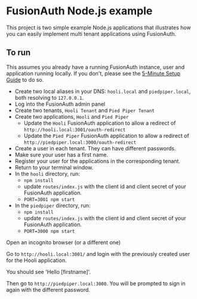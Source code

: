 # FusionAuth Node.js example

This project is two simple example Node.js applications that illustrates how you can easily implement multi tenant applications using FusionAuth.

## To run

This assumes you already have a running FusionAuth instance, user and application running locally. If you don't, please see the [5-Minute Setup Guide](https://fusionauth.io/docs/v1/tech/5-minute-setup-guide) to do so.

* Create two local aliases in your DNS: `hooli.local` and `piedpiper.local`, both resolving to `127.0.0.1`.
* Log into the FusionAuth admin panel
* Create two tenants, `Hooli Tenant` and `Pied Piper Tenant`
* Create two applications, `Hooli` and `Pied Piper`
  * Update the `Hooli` FusionAuth application to allow a redirect of `http://hooli.local:3001/oauth-redirect`
  * Update the `Pied Piper` FusionAuth application to allow a redirect of `http://piedpiper.local:3000/oauth-redirect`
* Create a user in each tenant. They can have different passwords.
* Make sure your user has a first name. 
* Register your user for the applications in the corresponding tenant. 
* Return to your terminal window.
* In the `hooli` directory, run:
  * `npm install`
  * update `routes/index.js` with the client id and client secret of your FusionAuth application.
  * `PORT=3001 npm start`
* In the `piedpiper` directory, run:
  * `npm install`
  * update `routes/index.js` with the client id and client secret of your FusionAuth application.
  * `PORT=3000 npm start`

Open an incognito browser (or a different one) 

Go to `http://hooli.local:3001/` and login with the previously created user for the Hooli application.

You should see 'Hello [firstname]'.

Then go to `http://piedpiper.local:3000`. You will be prompted to sign in again with the different password.

